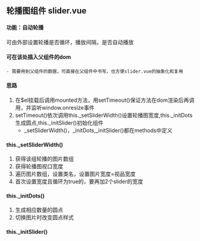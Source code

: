 ## 轮播图组件 slider.vue

#### 功能：自动轮播
 可由外部设置轮播是否循环，播放间隔，是否自动播放
#### <slot></slot> 可在该处插入父组件的dom
	- 需要用到父组件的数据，可直接在父组件中书写，也方便slider.vue的抽象化和复用

#### 思路
1. 在$el挂载后调用mounted方法，用setTimeout()保证方法在dom渲染后再调用，并监听window.onresize事件
2. setTimeout()依次调用this._setSliderWidth()设置轮播图宽度,this._initDots生成圆点,this._initSlider()初始化组件
	-  _setSliderWidth()，_initDots,_initSlider()都在methods中定义

#### this._setSliderWidth()
1. 获得该组轮播的图片数组
2. 获得轮播图视口宽度
3. 遍历图片数组，设置类名，设置图片宽度=视品宽度
4. 首次设置宽度且循环为true的，要再加2个slider的宽度

#### this._initDots()
1. 生成相应数量的圆点
2. 切换图片时改变圆点样式

#### this._initSlider()

